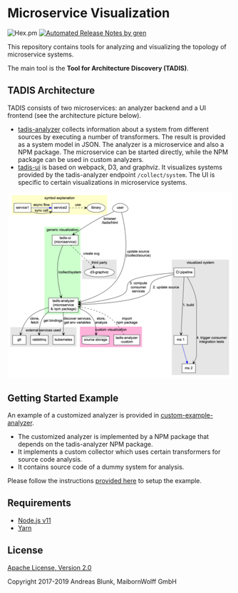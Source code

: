 # Microservice Visualization

![Hex.pm](https://img.shields.io/hexpm/l/plug.svg)
[![Automated Release Notes by gren](https://img.shields.io/badge/%F0%9F%A4%96-release%20notes-00B2EE.svg)](https://github-tools.github.io/github-release-notes/)

This repository contains tools for analyzing and visualizing the topology of microservice systems.

The main tool is the **Tool for Architecture Discovery (TADIS)**.

## TADIS Architecture

TADIS consists of two microservices: an analyzer backend and a UI frontend (see the architecture picture below).

* [tadis-analyzer](sources/tadis-analyzer) collects information about a system from different sources by executing a number of transformers. The result is provided as a system model in JSON. The analyzer is a microservice and also a NPM package. The microservice can be started directly, while the NPM package can be used in custom analyzers.
* [tadis-ui](sources/tadis-ui) is based on webpack, D3, and graphviz. It visualizes systems provided by the tadis-analyzer endpoint `/collect/system`. The UI is specific to certain visualizations in microservice systems.

![target architecture](docs/target-architecture.png "target architecture")

## Getting Started Example

An example of a customized analyzer is provided in [custom-example-analyzer](sources/custom-example-analyzer).

- The customized analyzer is implemented by a NPM package that depends on the tadis-analyzer NPM package.
- It implements a custom collector which uses certain transformers for source code analysis.
- It contains source code of a dummy system for analysis.

Please follow the instructions [provided here](sources/custom-example-analyzer/README.md) to setup the example.

## Requirements

- [Node.js v11](https://nodejs.org)
- [Yarn](https://yarnpkg.com)

## License

[Apache License, Version 2.0](LICENSE)

Copyright 2017-2019 Andreas Blunk, MaibornWolff GmbH
